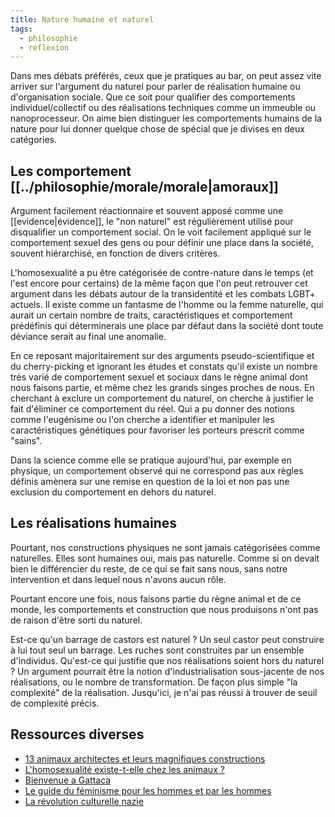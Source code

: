 ```yaml
---
title: Nature humaine et naturel
tags:
  - philosophie
  - reflexion
---
```


Dans mes débats préférés, ceux que je pratiques au bar, on peut assez vite arriver sur l'argument du naturel pour parler de réalisation humaine ou d'organisation sociale.
Que ce soit pour qualifier des comportements individuel/collectif ou des réalisations techniques comme un immeuble ou nanoprocesseur. On aime bien distinguer les comportements humains de la nature pour lui donner quelque chose de spécial que je divises en deux catégories.

## Les comportement [[../philosophie/morale/morale|amoraux]]

Argument facilement réactionnaire et souvent apposé comme une [[evidence|évidence]], le "non naturel" est régulièrement utilisé pour disqualifier un comportement social. On le voit facilement appliqué sur le comportement sexuel des gens ou pour définir une place dans la société, souvent hiérarchisé, en fonction de divers critères.

L'homosexualité a pu être catégorisée de contre-nature dans le temps (et l'est encore pour certains) de la même façon que l'on peut retrouver cet argument dans les débats autour de la transidentité et les combats LGBT+ actuels. Il existe comme un fantasme de l'homme ou la femme naturelle, qui aurait un certain nombre de traits, caractéristiques et comportement prédéfinis qui déterminerais une place par défaut dans la société dont toute déviance serait au final une anomalie.

En ce reposant majoritairement sur des arguments pseudo-scientifique et du cherry-picking et ignorant les études et constats qu'il existe un nombre très varié de comportement sexuel et sociaux dans le règne animal dont nous faisons partie, et même chez les grands singes proches de nous. En cherchant à exclure un comportement du naturel, on cherche à justifier le fait d'éliminer ce comportement du réel. Qui a pu donner des notions comme l'eugénisme ou l'on cherche a identifier et manipuler les caractéristiques génétiques pour favoriser les porteurs prescrit comme "sains".

Dans la science comme elle se pratique aujourd'hui, par exemple en physique, un comportement observé qui ne correspond pas aux règles définis amènera sur une remise en question de la loi et non pas une exclusion du comportement en dehors du naturel.

## Les réalisations humaines

Pourtant, nos constructions physiques ne sont jamais catégorisées comme naturelles. Elles sont humaines oui, mais pas naturelle. Comme si on devait bien le différencier du reste, de ce qui se fait sans nous, sans notre intervention et dans lequel nous n'avons aucun rôle.

Pourtant encore une fois, nous faisons partie du règne animal et de ce monde, les comportements et construction que nous produisons n'ont pas de raison d'être sorti du naturel.

Est-ce qu'un barrage de castors est naturel ? Un seul castor peut construire à lui tout seul un barrage. Les ruches sont construites par un ensemble d'individus. Qu'est-ce qui justifie que nos réalisations soient hors du naturel ?
Un argument pourrait être la notion d'industrialisation sous-jacente de nos réalisations, ou le nombre de transformation. De façon plus simple "la complexité" de la réalisation. Jusqu'ici, je n'ai pas réussi à trouver de seuil de complexité précis.

## Ressources diverses

- [13 animaux architectes et leurs magnifiques constructions](https://generationvoyage.fr/13-animaux-architectes-magnifiques-constructions/)
- [L'homosexualité existe-t-elle chez les animaux ?](https://www.mnhn.fr/fr/l-homosexualite-existe-t-elle-chez-les-animaux)
- [Bienvenue a Gattaca](https://www.allocine.fr/film/fichefilm_gen_cfilm=17079.html)
- [Le guide du féminisme pour les hommes et par les hommes ](https://www.librairie-des-femmes.fr/livre/9782290202739-le-guide-du-feminisme-pour-les-hommes-et-par-les-hommes-michael-kaufman-michael-kimmel-pacco/)
- [La révolution culturelle nazie](https://www.gallimard.fr/Catalogue/GALLIMARD/Tel/La-revolution-culturelle-nazie)
